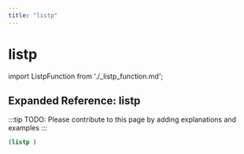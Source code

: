 ```yaml
---
title: "listp"
---
```


# listp

import ListpFunction from './_listp_function.md';

<ListpFunction />

## Expanded Reference: listp

:::tip
TODO: Please contribute to this page by adding explanations and examples
:::

```lisp
(listp )
```
